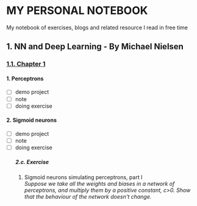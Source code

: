 # MY PERSONAL NOTEBOOK
My notebook of exercises, blogs and related resource I read in free time
## 1. NN and Deep Learning - By Michael Nielsen

### [1.1. Chapter 1](http://neuralnetworksanddeeplearning.com/chap1.html)

#### 1. Perceptrons
- [ ] demo project
- [ ] note
- [ ] doing exercise

#### 2. Sigmoid neurons
- [ ] demo project
- [ ] note
- [ ] doing exercise
  ##### 2.c. Exercise
    1. Sigmoid neurons simulating perceptrons, part I  
    *Suppose we take all the weights and biases in a network of perceptrons, and multiply them by a positive constant, c>0. Show that the behaviour of the network doesn't change.*
